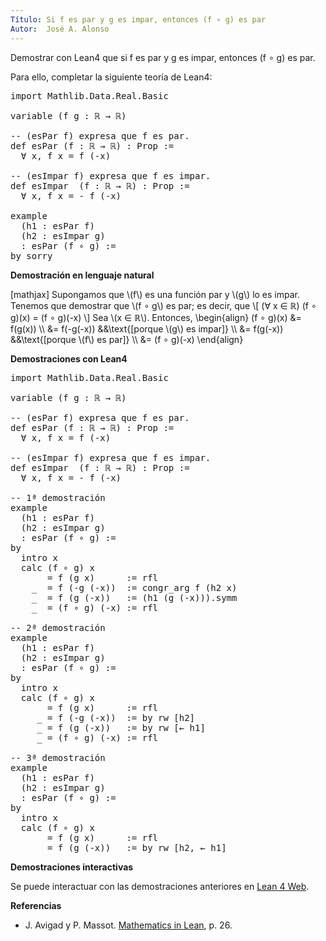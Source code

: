 ```yaml
---
Título: Si f es par y g es impar, entonces (f ∘ g) es par
Autor:  José A. Alonso
---
```


Demostrar con Lean4 que si f es par y g es impar, entonces (f ∘ g) es par.

Para ello, completar la siguiente teoría de Lean4:

<pre lang="lean">
import Mathlib.Data.Real.Basic

variable (f g : ℝ → ℝ)

-- (esPar f) expresa que f es par.
def esPar (f : ℝ → ℝ) : Prop :=
  ∀ x, f x = f (-x)

-- (esImpar f) expresa que f es impar.
def esImpar  (f : ℝ → ℝ) : Prop :=
  ∀ x, f x = - f (-x)

example
  (h1 : esPar f)
  (h2 : esImpar g)
  : esPar (f ∘ g) :=
by sorry
</pre>
<!--more-->

<b>Demostración en lenguaje natural</b>

[mathjax]
Supongamos que \\(f\\) es una función par y \\(g\\) lo es impar. Tenemos que demostrar que \\(f ∘ g\\) es par; es decir, que
\\[ (∀ x ∈ ℝ) (f ∘ g)(x) = (f ∘ g)(-x) \\]
Sea \\(x ∈ ℝ\\). Entonces,
\\begin{align}
   (f ∘ g)(x) &= f(g(x))      \\\\
              &= f(-g(-x))    &&\\text{[porque \\(g\\) es impar]} \\\\
              &= f(g(-x))     &&\\text{[porque \\(f\\) es par]} \\\\
              &= (f ∘ g)(-x)
\\end{align}

<b>Demostraciones con Lean4</b>

<pre lang="lean">
import Mathlib.Data.Real.Basic

variable (f g : ℝ → ℝ)

-- (esPar f) expresa que f es par.
def esPar (f : ℝ → ℝ) : Prop :=
  ∀ x, f x = f (-x)

-- (esImpar f) expresa que f es impar.
def esImpar  (f : ℝ → ℝ) : Prop :=
  ∀ x, f x = - f (-x)

-- 1ª demostración
example
  (h1 : esPar f)
  (h2 : esImpar g)
  : esPar (f ∘ g) :=
by
  intro x
  calc (f ∘ g) x
       = f (g x)      := rfl
    _  = f (-g (-x))  := congr_arg f (h2 x)
    _  = f (g (-x))   := (h1 (g (-x))).symm
    _  = (f ∘ g) (-x) := rfl

-- 2ª demostración
example
  (h1 : esPar f)
  (h2 : esImpar g)
  : esPar (f ∘ g) :=
by
  intro x
  calc (f ∘ g) x
       = f (g x)      := rfl
     _ = f (-g (-x))  := by rw [h2]
     _ = f (g (-x))   := by rw [← h1]
     _ = (f ∘ g) (-x) := rfl

-- 3ª demostración
example
  (h1 : esPar f)
  (h2 : esImpar g)
  : esPar (f ∘ g) :=
by
  intro x
  calc (f ∘ g) x
       = f (g x)      := rfl
     _ = f (g (-x))   := by rw [h2, ← h1]
</pre>

<b>Demostraciones interactivas</b>

Se puede interactuar con las demostraciones anteriores en <a href="https://lean.math.hhu.de/#url=https://raw.githubusercontent.com/jaalonso/Calculemus2/main/src/Composicion_de_par_e_impar.lean" rel="noopener noreferrer" target="_blank">Lean 4 Web</a>.

<b>Referencias</b>

<ul>
<li> J. Avigad y P. Massot. <a href="https://bit.ly/3U4UjBk">Mathematics in Lean</a>, p. 26.</li>
</ul>
